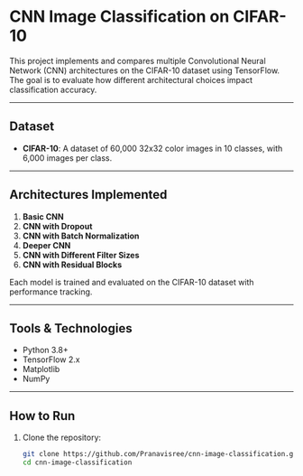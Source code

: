 # CNN Image Classification on CIFAR-10

This project implements and compares multiple Convolutional Neural Network (CNN) architectures on the CIFAR-10 dataset using TensorFlow. The goal is to evaluate how different architectural choices impact classification accuracy.

---

## Dataset

- **CIFAR-10**: A dataset of 60,000 32x32 color images in 10 classes, with 6,000 images per class.

---

## Architectures Implemented

1. **Basic CNN**
2. **CNN with Dropout**
3. **CNN with Batch Normalization**
4. **Deeper CNN**
5. **CNN with Different Filter Sizes**
6. **CNN with Residual Blocks**

Each model is trained and evaluated on the CIFAR-10 dataset with performance tracking.

---

## Tools & Technologies

- Python 3.8+
- TensorFlow 2.x
- Matplotlib
- NumPy

---

## How to Run

1. Clone the repository:
   ```bash
   git clone https://github.com/Pranavisree/cnn-image-classification.git
   cd cnn-image-classification
